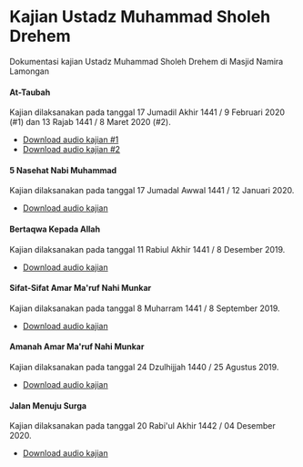 # Kajian Ustadz Muhammad Sholeh Drehem

Dokumentasi kajian Ustadz Muhammad Sholeh Drehem di Masjid Namira Lamongan

#### At-Taubah

Kajian dilaksanakan pada tanggal 17 Jumadil Akhir 1441 / 9 Februari 2020 (#1) dan 13 Rajab 1441 / 8 Maret 2020 (#2).

- [Download audio kajian #1](https://github.com/hanifmu/kajian-ustadz-muhammad-sholeh-drehem/raw/master/at-taubah-1.MP3)
- [Download audio kajian #2](https://github.com/hanifmu/kajian-ustadz-muhammad-sholeh-drehem/raw/master/at-taubah-2.MP3)


#### 5 Nasehat Nabi Muhammad

Kajian dilaksanakan pada tanggal 17 Jumadal Awwal 1441 / 12 Januari 2020.

- [Download audio kajian](https://github.com/hanifmu/kajian-ustadz-muhammad-sholeh-drehem/raw/master/5_nasehat_nabi_muhammad.MP3)

#### Bertaqwa Kepada Allah

Kajian dilaksanakan pada tanggal 11 Rabiul Akhir 1441 / 8 Desember 2019.

- [Download audio kajian](https://github.com/hanifmu/kajian-ustadz-muhammad-sholeh-drehem/raw/master/bertaqwa_kepada_allah.MP3)

#### Sifat-Sifat Amar Ma'ruf Nahi Munkar

Kajian dilaksanakan pada tanggal 8 Muharram 1441 / 8 September 2019.

- [Download audio kajian](https://github.com/hanifmu/kajian-ustadz-muhammad-sholeh-drehem/raw/master/amar_maruf_nahi_munkar.MP3)

#### Amanah Amar Ma'ruf Nahi Munkar

Kajian dilaksanakan pada tanggal 24 Dzulhijjah 1440 / 25 Agustus 2019.

- [Download audio kajian](https://github.com/hanifmu/kajian-ustadz-muhammad-sholeh-drehem/raw/master/amanah_amar_ma'ruf_nahi_munkar.MP3)

#### Jalan Menuju Surga

Kajian dilaksanakan pada tanggal 20 Rabi'ul Akhir 1442 / 04 Desember 2020.

- [Download audio kajian](https://github.com/hanifmu/kajian-ustadz-muhammad-sholeh-drehem/raw/master/jalan_menuju_surga.mp3)
